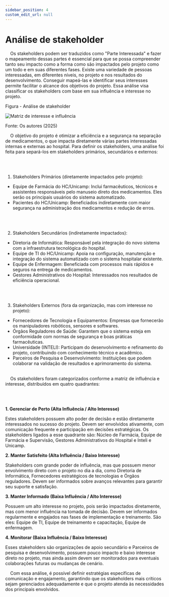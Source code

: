 ```yaml
---
sidebar_position: 4
custom_edit_url: null
---
```



# Análise de stakeholder


&nbsp;&nbsp;&nbsp;&nbsp;Os stakeholders podem ser traduzidos como "Parte Interessada" e fazer o mapeamento dessas partes é essencial para que se possa compreender tanto seu impacto como a forma como são impactados pelo projeto como um todo e em suas diferentes fases. Existe uma variedade de pessoas interessadas, em diferentes níveis, no projeto e nos resultados do desenvolvimento. Conseguir mapeá-las e identificar seus interesses permite facilitar o alcance dos objetivos do projeto. Essa análise visa classificar os stakeholders com base em sua influência e interesse no projeto.

<p style={{textAlign: 'center'}}>Figura - Análise de stakeholder</p>
<div style={{margin: 25}}>
   <div style={{textAlign: 'center'}}>
       <img src={require("../../../media/analise-stakeholder.png").default} style={{width: 800}} alt="Matriz de interesse e influência" />
       <br />
   </div>
</div>
<p style={{textAlign: 'center'}}>Fonte: Os autores (2025)</p>


&nbsp;&nbsp;&nbsp;&nbsp;O objetivo do projeto é otimizar a eficiência e a segurança na separação de medicamentos, o que impacta diretamente várias partes interessadas internas e externas ao hospital. Para definir os stakeholders, uma análise foi feita para separá-los em stakeholders primários, secundários e externos:

<br></br>


1. Stakeholders Primários (diretamente impactados pelo projeto):
- Equipe de Farmácia do HC/Unicamp: Inclui farmacêuticos, técnicos e assistentes responsáveis pelo manuseio direto dos medicamentos. Eles serão os principais usuários do sistema automatizado.
- Pacientes do HC/Unicamp: Beneficiados indiretamente com maior segurança na administração dos medicamentos e redução de erros.

<br></br>


2. Stakeholders Secundários (indiretamente impactados):
- Diretoria de Informática: Responsável pela integração do novo sistema com a infraestrutura tecnológica do hospital.
- Equipe de TI do HC/Unicamp: Apoia na configuração, manutenção e integração do sistema automatizado com o sistema hospitalar existente.
- Equipe de Enfermagem: Beneficiada com processos mais rápidos e seguros na entrega de medicamentos.
- Gestores Administrativos do Hospital: Interessados nos resultados de eficiência operacional.

<br></br>


3. Stakeholders Externos (fora da organização, mas com interesse no projeto):
- Fornecedores de Tecnologia e Equipamentos: Empresas que fornecerão os manipuladores robóticos, sensores e softwares.
- Órgãos Reguladores de Saúde: Garantem que o sistema esteja em conformidade com normas de segurança e boas práticas farmacêuticas.
- Universidade (INTELI): Participam do desenvolvimento e refinamento do projeto, contribuindo com conhecimento técnico e acadêmico.
- Parceiros de Pesquisa e Desenvolvimento: Instituições que podem colaborar na validação de resultados e aprimoramento do sistema.
<br></br>



&nbsp;&nbsp;&nbsp;&nbsp;Os stakeholders foram categorizados conforme a matriz de influência e interesse, distribuídos em quatro quadrantes:

<br></br>

**1. Gerenciar de Perto (Alta Influência / Alto Interesse)**

Estes stakeholders possuem alto poder de decisão e estão diretamente interessados no sucesso do projeto. Devem ser envolvidos ativamente, com comunicação frequente e participação em decisões estratégicas. Os stakeholders ligados a esse quadrante são: Núcleo de Farmácia, Equipe de Farmácia e Supervisão, Gestores Administrativos do Hospital e Inteli e Unicamp.

**2. Manter Satisfeito (Alta Influência / Baixo Interesse)**

Stakeholders com grande poder de influência, mas que possuem menor envolvimento direto com o projeto no dia a dia, como Diretoria de Informática, Fornecedores estratégicos de tecnologias e Órgãos reguladores. Devem ser informados sobre avanços relevantes para garantir seu suporte e satisfação.

**3. Manter Informado (Baixa Influência / Alto Interesse)**

Possuem um alto interesse no projeto, pois serão impactados diretamente, mas com menor influência na tomada de decisão. Devem ser informados regularmente e engajados nas fases de implementação e treinamento. São eles: Equipe de TI, Equipe de treinamento e capacitação, Equipe de enfermagem.

**4. Monitorar (Baixa Influência / Baixo Interesse)**

Esses stakeholders são organizações de apoio secundário e Parceiros de pesquisa e desenvolvimento, possuem pouco impacto e baixo interesse direto no projeto, mas ainda assim devem ser monitorados para eventuais colaborações futuras ou mudanças de cenário.

&nbsp;&nbsp;&nbsp;&nbsp;Com essa análise, é possível definir estratégias específicas de comunicação e engajamento, garantindo que os stakeholders mais críticos sejam gerenciados adequadamente e que o projeto atenda às necessidades dos principais envolvidos.






